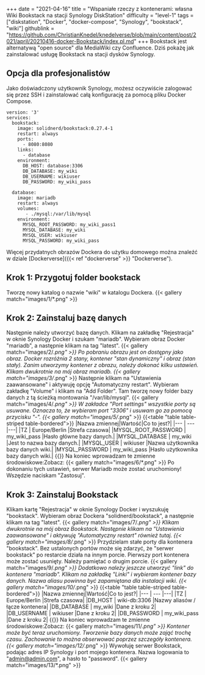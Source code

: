+++
date = "2021-04-16"
title = "Wspaniałe rzeczy z kontenerami: własna Wiki Bookstack na stacji Synology DiskStation"
difficulty = "level-1"
tags = ["diskstation", "Docker", "docker-compose", "Synology", "bookstack", "wiki"]
githublink = "https://github.com/ChristianKnedel/knedelverse/blob/main/content/post/2021/april/20210416-docker-Bookstack/index.pl.md"
+++
Bookstack jest alternatywą "open source" dla MediaWiki czy Confluence. Dziś pokażę jak zainstalować usługę Bookstack na stacji dysków Synology.
## Opcja dla profesjonalistów
Jako doświadczony użytkownik Synology, możesz oczywiście zalogować się przez SSH i zainstalować całą konfigurację za pomocą pliku Docker Compose.
```
version: '3'
services:
  bookstack:
    image: solidnerd/bookstack:0.27.4-1
    restart: always
    ports:
      - 8080:8080
    links:
      - database
    environment:
      DB_HOST: database:3306
      DB_DATABASE: my_wiki
      DB_USERNAME: wikiuser
      DB_PASSWORD: my_wiki_pass
      
  database:
    image: mariadb
    restart: always
    volumes:
       - ./mysql:/var/lib/mysql
    environment:
      MYSQL_ROOT_PASSWORD: my_wiki_pass1
      MYSQL_DATABASE: my_wiki
      MYSQL_USER: wikiuser
      MYSQL_PASSWORD: my_wiki_pass

```
Więcej przydatnych obrazów Dockera do użytku domowego można znaleźć w dziale [Dockerverse]({{< ref "dockerverse" >}} "Dockerverse").
## Krok 1: Przygotuj folder bookstack
Tworzę nowy katalog o nazwie "wiki" w katalogu Dockera.
{{< gallery match="images/1/*.png" >}}

## Krok 2: Zainstaluj bazę danych
Następnie należy utworzyć bazę danych. Klikam na zakładkę "Rejestracja" w oknie Synology Docker i szukam "mariadb". Wybieram obraz Docker "mariadb", a następnie klikam na tag "latest".
{{< gallery match="images/2/*.png" >}}
Po pobraniu obrazu jest on dostępny jako obraz. Docker rozróżnia 2 stany, kontener "stan dynamiczny" i obraz (stan stały). Zanim utworzymy kontener z obrazu, należy dokonać kilku ustawień. Klikam dwukrotnie na mój obraz mariadb.
{{< gallery match="images/3/*.png" >}}
Następnie klikam na "Ustawienia zaawansowane" i aktywuję opcję "Automatyczny restart". Wybieram zakładkę "Volume" i klikam na "Add Folder". Tam tworzę nowy folder bazy danych z tą ścieżką montowania "/var/lib/mysql".
{{< gallery match="images/4/*.png" >}}
W zakładce "Port settings" wszystkie porty są usuwane. Oznacza to, że wybieram port "3306" i usuwam go za pomocą przycisku "-".
{{< gallery match="images/5/*.png" >}}
{{<table "table table-striped table-bordered">}}
|Nazwa zmiennej|Wartość|Co to jest?|
|--- | --- |---|
|TZ	| Europe/Berlin |Strefa czasowa|
|MYSQL_ROOT_PASSWORD	|  my_wiki_pass |Hasło główne bazy danych.|
|MYSQL_DATABASE | 	my_wiki	|Jest to nazwa bazy danych.|
|MYSQL_USER	|  wikiuser	|Nazwa użytkownika bazy danych wiki.|
|MYSQL_PASSWORD	|  my_wiki_pass	|Hasło użytkownika bazy danych wiki.|
{{</table>}}
Na koniec wprowadzam te zmienne środowiskowe:Zobacz:
{{< gallery match="images/6/*.png" >}}
Po dokonaniu tych ustawień, serwer Mariadb może zostać uruchomiony! Wszędzie naciskam "Zastosuj".
## Krok 3: Zainstaluj Bookstack
Klikam kartę "Rejestracja" w oknie Synology Docker i wyszukuję "bookstack". Wybieram obraz Dockera "solidnerd/bookstack", a następnie klikam na tag "latest".
{{< gallery match="images/7/*.png" >}}
Klikam dwukrotnie na mój obraz Bookstack. Następnie klikam na "Ustawienia zaawansowane" i aktywuję "Automatyczny restart" również tutaj.
{{< gallery match="images/8/*.png" >}}
Przydzielam stałe porty dla kontenera "bookstack". Bez ustalonych portów może się zdarzyć, że "serwer bookstack" po restarcie działa na innym porcie. Pierwszy port kontenera może zostać usunięty. Należy pamiętać o drugim porcie.
{{< gallery match="images/9/*.png" >}}
Dodatkowo należy jeszcze utworzyć "link" do kontenera "mariadb". Klikam na zakładkę "Linki" i wybieram kontener bazy danych. Nazwa aliasu powinna być zapamiętana dla instalacji wiki.
{{< gallery match="images/10/*.png" >}}
{{<table "table table-striped table-bordered">}}
|Nazwa zmiennej|Wartość|Co to jest?|
|--- | --- |---|
|TZ	| Europe/Berlin |Strefa czasowa|
|DB_HOST	| wiki-db:3306	|Nazwy aliasów / łącze kontenera|
|DB_DATABASE	| my_wiki |Dane z kroku 2|
|DB_USERNAME	| wikiuser |Dane z kroku 2|
|DB_PASSWORD	| my_wiki_pass	|Dane z kroku 2|
{{</table>}}
Na koniec wprowadzam te zmienne środowiskowe:Zobacz:
{{< gallery match="images/11/*.png" >}}
Kontener może być teraz uruchomiony. Tworzenie bazy danych może zająć trochę czasu. Zachowanie to można obserwować poprzez szczegóły kontenera.
{{< gallery match="images/12/*.png" >}}
Wywołuję serwer Bookstack, podając adres IP Synology i port mojego kontenera. Nazwa logowania to "admin@admin.com", a hasło to "password".
{{< gallery match="images/13/*.png" >}}
